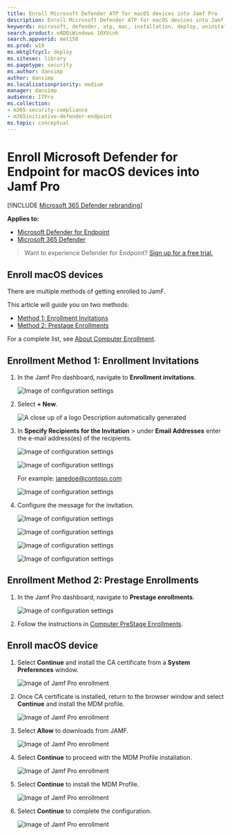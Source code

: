 ```yaml
---
title: Enroll Microsoft Defender ATP for macOS devices into Jamf Pro 
description: Enroll Microsoft Defender ATP for macOS devices into Jamf Pro 
keywords: microsoft, defender, atp, mac, installation, deploy, uninstallation, intune, jamfpro, macos, catalina, mojave, high sierra
search.product: eADQiWindows 10XVcnh
search.appverid: met150
ms.prod: w10
ms.mktglfcycl: deploy
ms.sitesec: library
ms.pagetype: security
ms.author: dansimp
author: dansimp
ms.localizationpriority: medium
manager: dansimp
audience: ITPro
ms.collection: 
- m365-security-compliance 
- m365initiative-defender-endpoint 
ms.topic: conceptual
---
```


# Enroll Microsoft Defender for Endpoint for macOS devices into Jamf Pro 

[!INCLUDE [Microsoft 365 Defender rebranding](../../includes/microsoft-defender.md)]


**Applies to:**
- [Microsoft Defender for Endpoint](https://go.microsoft.com/fwlink/p/?linkid=2146631)
- [Microsoft 365 Defender](https://go.microsoft.com/fwlink/?linkid=2118804)

> Want to experience Defender for Endpoint? [Sign up for a free trial.](https://www.microsoft.com/microsoft-365/windows/microsoft-defender-atp?ocid=docs-wdatp-investigateip-abovefoldlink)

## Enroll macOS devices

There are multiple methods of getting enrolled to JamF.

This article will guide you on two methods:

- [Method 1:  Enrollment Invitations](#enrollment-method-1-enrollment-invitations)
- [Method 2:  Prestage Enrollments](#enrollment-method-2-prestage-enrollments)

For a complete list, see [About Computer Enrollment](https://docs.jamf.com/9.9/casper-suite/administrator-guide/About_Computer_Enrollment.html).


## Enrollment Method 1: Enrollment Invitations

1. In the Jamf Pro dashboard, navigate to **Enrollment invitations**.

    ![Image of configuration settings](images/a347307458d6a9bbfa88df7dbe15398f.png)

2. Select **+ New**.

    ![A close up of a logo Description automatically generated](images/b6c7ad56d50f497c38fc14c1e315456c.png)

3. In **Specify Recipients for the Invitation** > under **Email Addresses** enter the e-mail address(es) of the recipients.

    ![Image of configuration settings](images/718b9d609f9f77c8b13ba88c4c0abe5d.png)

    ![Image of configuration settings](images/ae3597247b6bc7c5347cf56ab1e820c0.png)

    For example: janedoe@contoso.com

    ![Image of configuration settings](images/4922c0fcdde4c7f73242b13bf5e35c19.png)

4. Configure the message for the invitation.

    ![Image of configuration settings](images/ce580aec080512d44a37ff8e82e5c2ac.png)

    ![Image of configuration settings](images/5856b765a6ce677caacb130ca36b1a62.png)

    ![Image of configuration settings](images/3ced5383a6be788486d89d407d042f28.png)

    ![Image of configuration settings](images/54be9c6ed5b24cebe628dc3cd9ca4089.png)

## Enrollment Method 2: Prestage Enrollments

1. In the Jamf Pro dashboard, navigate to **Prestage enrollments**.

    ![Image of configuration settings](images/6fd0cb2bbb0e60a623829c91fd0826ab.png)

2. Follow the instructions in [Computer PreStage Enrollments](https://docs.jamf.com/9.9/casper-suite/administrator-guide/Computer_PreStage_Enrollments.html).

## Enroll macOS device

1. Select **Continue** and install the CA certificate from a **System Preferences** window.

    ![Image of Jamf Pro enrollment](images/jamfpro-ca-certificate.png)

2. Once CA certificate is installed, return to the browser window and select **Continue** and install the MDM profile. 

    ![Image of Jamf Pro enrollment](images/jamfpro-install-mdm-profile.png)

3. Select **Allow** to downloads from JAMF.

    ![Image of Jamf Pro enrollment](images/jamfpro-download.png)

4. Select **Continue** to proceed with the MDM Profile installation. 

    ![Image of Jamf Pro enrollment](images/jamfpro-install-mdm.png)

5. Select **Continue** to install the MDM Profile.

    ![Image of Jamf Pro enrollment](images/jamfpro-mdm-unverified.png)

6. Select **Continue**  to complete the configuration. 

    ![Image of Jamf Pro enrollment](images/jamfpro-mdm-profile.png)
